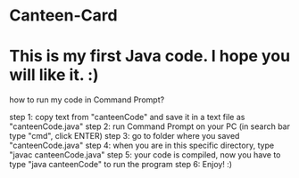 # Canteen-Card
# This is my first Java code. I hope you will like it. :)


how to run my code in Command Prompt?

step 1: copy text from "canteenCode" and save it in a text file as "canteenCode.java"
step 2: run Command Prompt on your PC (in search bar type "cmd", click ENTER)
step 3: go to folder where you saved "canteenCode.java"
step 4: when you are in this specific directory, type "javac canteenCode.java"
step 5: your code is compiled, now you have to type "java canteenCode" to run the program
step 6: Enjoy! :)
